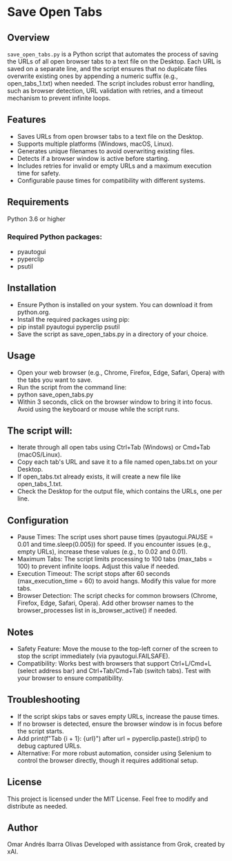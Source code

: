 # Save Open Tabs

## Overview

`save_open_tabs.py` is a Python script that automates the process of saving the URLs of all open browser tabs to a text file on the Desktop. Each URL is saved on a separate line, and the script ensures that no duplicate files overwrite existing ones by appending a numeric suffix (e.g., open_tabs_1.txt) when needed. The script includes robust error handling, such as browser detection, URL validation with retries, and a timeout mechanism to prevent infinite loops.

## Features
- Saves URLs from open browser tabs to a text file on the Desktop.
- Supports multiple platforms (Windows, macOS, Linux).
- Generates unique filenames to avoid overwriting existing files.
- Detects if a browser window is active before starting.
- Includes retries for invalid or empty URLs and a maximum execution time for safety.
- Configurable pause times for compatibility with different systems.

## Requirements
Python 3.6 or higher


### Required Python packages:
- pyautogui
- pyperclip
- psutil

## Installation
- Ensure Python is installed on your system. You can download it from python.org.
- Install the required packages using pip:
- pip install pyautogui pyperclip psutil
- Save the script as save_open_tabs.py in a directory of your choice.

## Usage
- Open your web browser (e.g., Chrome, Firefox, Edge, Safari, Opera) with the tabs you want to save.
- Run the script from the command line:
- python save_open_tabs.py
- Within 3 seconds, click on the browser window to bring it into focus. Avoid using the keyboard or mouse while the script runs.

## The script will:
- Iterate through all open tabs using Ctrl+Tab (Windows) or Cmd+Tab (macOS/Linux).
- Copy each tab's URL and save it to a file named open_tabs.txt on your Desktop.
- If open_tabs.txt already exists, it will create a new file like open_tabs_1.txt.
- Check the Desktop for the output file, which contains the URLs, one per line.

## Configuration
- Pause Times: The script uses short pause times (pyautogui.PAUSE = 0.01 and time.sleep(0.005)) for speed. If you encounter issues (e.g., empty URLs), increase these values (e.g., to 0.02 and 0.01).
- Maximum Tabs: The script limits processing to 100 tabs (max_tabs = 100) to prevent infinite loops. Adjust this value if needed.
- Execution Timeout: The script stops after 60 seconds (max_execution_time = 60) to avoid hangs. Modify this value for more tabs.
- Browser Detection: The script checks for common browsers (Chrome, Firefox, Edge, Safari, Opera). Add other browser names to the browser_processes list in is_browser_active() if needed.

## Notes
- Safety Feature: Move the mouse to the top-left corner of the screen to stop the script immediately (via pyautogui.FAILSAFE).
- Compatibility: Works best with browsers that support Ctrl+L/Cmd+L (select address bar) and Ctrl+Tab/Cmd+Tab (switch tabs). Test with your browser to ensure compatibility.

## Troubleshooting
- If the script skips tabs or saves empty URLs, increase the pause times.
- If no browser is detected, ensure the browser window is in focus before the script starts.
- Add print(f"Tab {i + 1}: {url}") after url = pyperclip.paste().strip() to debug captured URLs.
- Alternative: For more robust automation, consider using Selenium to control the browser directly, though it requires additional setup.

## License

This project is licensed under the MIT License. Feel free to modify and distribute as needed.

## Author
Omar Andrés Ibarra Olivas
Developed with assistance from Grok, created by xAI.
